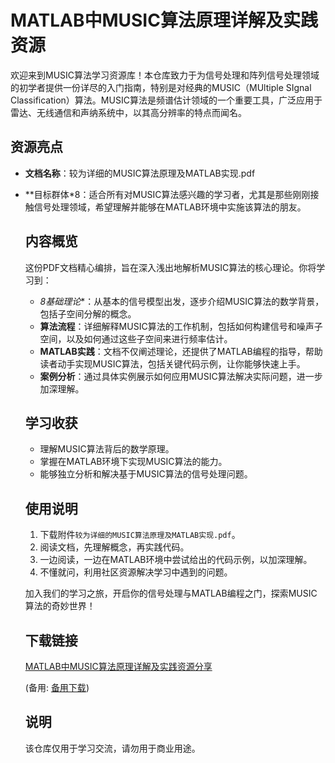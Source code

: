 # MATLAB中MUSIC算法原理详解及实践资源

欢迎来到MUSIC算法学习资源库！本仓库致力于为信号处理和阵列信号处理领域的初学者提供一份详尽的入门指南，特别是对经典的MUSIC（MUltiple SIgnal Classification）算法。MUSIC算法是频谱估计领域的一个重要工具，广泛应用于雷达、无线通信和声纳系统中，以其高分辨率的特点而闻名。

## 资源亮点

- **文档名称**：较为详细的MUSIC算法原理及MATLAB实现.pdf
- **目标群体*8：适合所有对MUSIC算法感兴趣的学习者，尤其是那些刚刚接触信号处理领域，希望理解并能够在MATLAB环境中实施该算法的朋友。

  ## 内容概览

  这份PDF文档精心编排，旨在深入浅出地解析MUSIC算法的核心理论。你将学习到：
  - *8基础理论**：从基本的信号模型出发，逐步介绍MUSIC算法的数学背景，包括子空间分解的概念。
  - **算法流程**：详细解释MUSIC算法的工作机制，包括如何构建信号和噪声子空间，以及如何通过这些子空间来进行频率估计。
  - **MATLAB实践**：文档不仅阐述理论，还提供了MATLAB编程的指导，帮助读者动手实现MUSIC算法，包括关键代码示例，让你能够快速上手。
  - **案例分析**：通过具体实例展示如何应用MUSIC算法解决实际问题，进一步加深理解。

  ## 学习收获

  - 理解MUSIC算法背后的数学原理。
  - 掌握在MATLAB环境下实现MUSIC算法的能力。
  - 能够独立分析和解决基于MUSIC算法的信号处理问题。

  ## 使用说明

  1. 下载附件`较为详细的MUSIC算法原理及MATLAB实现.pdf`。
  2. 阅读文档，先理解概念，再实践代码。
  3. 一边阅读，一边在MATLAB环境中尝试给出的代码示例，以加深理解。
  4. 不懂就问，利用社区资源解决学习中遇到的问题。

  加入我们的学习之旅，开启你的信号处理与MATLAB编程之门，探索MUSIC算法的奇妙世界！

  ## 下载链接
  [MATLAB中MUSIC算法原理详解及实践资源分享](https://pan.quark.cn/s/e8acd95cbab4) 

  (备用: [备用下载](https://pan.baidu.com/s/1Rza937mgMxqN-lqfhTEJlQ?pwd=buzm))

  ## 说明

  该仓库仅用于学习交流，请勿用于商业用途。
